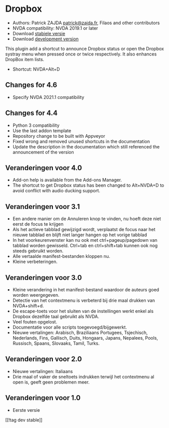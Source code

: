 # Dropbox #

* Authors: Patrick ZAJDA <patrick@zajda.fr>, Filaos and other contributors
* NVDA compatibility: NVDA 2019.1 or later
* Download [stabiele versie][1]
* Download [development version][2]

This plugin add a shortcut to announce Dropbox status or open the Dropbox
systray menu when pressed once or twice respectively.  It also enhances
DropBox item lists.

* Shortcut: NVDA+Alt+D


## Changes for 4.6 ##

* Specify NVDA 2021.1 compatibility

## Changes for 4.4 ##

* Python 3 compatibility
* Use the last addon template
* Repository change to be built with Appveyor
* Fixed wrong and removed unused shortcuts in the documentation
* Update the description in the documentation which still referenced the
  announcement of the version

## Veranderingen voor 4.0 ##

* Add-on help is available from the Add-ons Manager.
* The shortcut to get Dropbox status has been changed to Alt+NVDA+D to avoid
  conflict with audio ducking support.

## Veranderingen voor 3.1 ##

* Een andere manier om de Annuleren knop te vinden, nu hoeft deze niet eerst
  de focus te krijgen
* Als het actieve tabblad gewijzigd wordt, verplaatst de focus naar het
  nieuwe tabblad en blijft niet langer hangen op het vorige tabblad
* In het voorkeurenvenster kan nu ook met ctrl+pageup/pagedown van tabblad
  worden gewisseld. Ctrl+tab en ctrl+shift+tab kunnen ook nog steeds
  gebruikt worden.
* Alle vertaalde manifest-bestanden kloppen nu.
* Kleine verbeteringen.

## Veranderingen voor 3.0 ##

* Kleine verandering in het manifest-bestand waardoor de auteurs goed worden
  weergegeven.
* Detectie van het contextmenu is verbeterd bij drie maal drukken van
  NVDA+shift+d.
* De escape-toets voor het sluiten van de instellingen werkt enkel als
  Dropbox dezelfde taal gebruikt als NVDA.
* Veel fouten opgelost.
* Documentatie voor alle scripts toegevoegd/bijgewerkt.
* Nieuwe vertalingen: Arabisch, Braziliaans Portugees, Tsjechisch,
  Nederlands, Fins, Gallisch, Duits, Hongaars, Japans, Nepalees, Pools,
  Russisch, Spaans, Slovaaks, Tamil, Turks.

## Veranderingen voor 2.0 ##

* Nieuwe vertalingen: Italiaans
* Drie maal of vaker de sneltoets indrukken terwijl het contextmenu al open
  is, geeft geen problemen meer.

## Veranderingen voor 1.0 ##

* Eerste versie

[[!tag dev stable]]

[1]: https://www.nvaccess.org/addonStore/legacy?file=dropbox

[2]: https://www.nvaccess.org/addonStore/legacy?file=dx-dev
